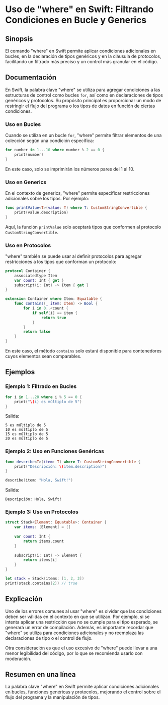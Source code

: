 <!--
Meta Description: # Uso de "where" en Swift: Filtrando Condiciones en Bucle y Generics ## Sinopsis El comando "where" en Swift permite aplicar condiciones adicionales e...
Meta Keywords: where, swift, item, que, uso
-->

# Uso de "where" en Swift: Filtrando Condiciones en Bucle y Generics

## Sinopsis
El comando "where" en Swift permite aplicar condiciones adicionales en bucles, en la declaración de tipos genéricos y en la cláusula de protocolos, facilitando un filtrado más preciso y un control más granular en el código.

## Documentación
En Swift, la palabra clave "where" se utiliza para agregar condiciones a las estructuras de control como bucles `for`, así como en declaraciones de tipos genéricos y protocolos. Su propósito principal es proporcionar un modo de restringir el flujo del programa o los tipos de datos en función de ciertas condiciones.

### Uso en Bucles
Cuando se utiliza en un bucle `for`, "where" permite filtrar elementos de una colección según una condición específica:

```swift
for number in 1...10 where number % 2 == 0 {
    print(number)
}
```

En este caso, solo se imprimirán los números pares del 1 al 10.

### Uso en Generics
En el contexto de generics, "where" permite especificar restricciones adicionales sobre los tipos. Por ejemplo:

```swift
func printValue<T>(value: T) where T: CustomStringConvertible {
    print(value.description)
}
```

Aquí, la función `printValue` solo aceptará tipos que conformen al protocolo `CustomStringConvertible`.

### Uso en Protocolos
"where" también se puede usar al definir protocolos para agregar restricciones a los tipos que conforman un protocolo:

```swift
protocol Container {
    associatedtype Item
    var count: Int { get }
    subscript(i: Int) -> Item { get }
}

extension Container where Item: Equatable {
    func contains(_ item: Item) -> Bool {
        for i in 0..<count {
            if self[i] == item {
                return true
            }
        }
        return false
    }
}
```

En este caso, el método `contains` solo estará disponible para contenedores cuyos elementos sean comparables.

## Ejemplos

### Ejemplo 1: Filtrado en Bucles
```swift
for i in 1...20 where i % 5 == 0 {
    print("\(i) es múltiplo de 5")
}
```
Salida:
```
5 es múltiplo de 5
10 es múltiplo de 5
15 es múltiplo de 5
20 es múltiplo de 5
```

### Ejemplo 2: Uso en Funciones Genéricas
```swift
func describe<T>(item: T) where T: CustomStringConvertible {
    print("Descripción: \(item.description)")
}

describe(item: "Hola, Swift!")
```
Salida:
```
Descripción: Hola, Swift!
```

### Ejemplo 3: Uso en Protocolos
```swift
struct Stack<Element: Equatable>: Container {
    var items: [Element] = []
    
    var count: Int {
        return items.count
    }
    
    subscript(i: Int) -> Element {
        return items[i]
    }
}

let stack = Stack(items: [1, 2, 3])
print(stack.contains(2)) // true
```

## Explicación
Uno de los errores comunes al usar "where" es olvidar que las condiciones deben ser válidas en el contexto en que se utilizan. Por ejemplo, si se intenta aplicar una restricción que no se cumple para el tipo esperado, se generará un error de compilación. Además, es importante recordar que "where" se utiliza para condiciones adicionales y no reemplaza las declaraciones de tipo o el control de flujo.

Otra consideración es que el uso excesivo de "where" puede llevar a una menor legibilidad del código, por lo que se recomienda usarlo con moderación.

## Resumen en una línea
La palabra clave "where" en Swift permite aplicar condiciones adicionales en bucles, funciones genéricas y protocolos, mejorando el control sobre el flujo del programa y la manipulación de tipos.